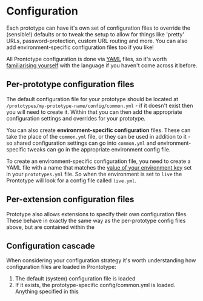 # Configuration

Each prototype can have it's own set of configuration files to override the (sensible!) defaults or to tweak the setup to allow for things like 'pretty' URLs, password-protection, custom URL routing and more. You can also add environment-specific configuration files too if you like!

All Prontotype configuration is done via [YAML](http://www.yaml.org/) files, so it's worth [familiarising yourself](https://readtapestry.com/s/un7wJiJiD/) with the language if you haven't come across it before.

## Per-prototype configuration files

The default configuration file for your prototype should be located at `/prototypes/my-prototype-name/config/common.yml` - if it doesn't exist then you will need to create it. Within that you can then add the appropriate configuration settings and overrides for your prototype.

You can also create **environment-specific configuration** files. These can take the place of the `common.yml` file, or they can be used in addition to it - so shared configuration settings can go into `common.yml` and environment-specific tweaks can go in the appropriate environment config file.

To create an environment-specific configuration file, you need to create a YAML file with a name that matches the [value of your environment key](prototypes#environments) set in your `prototypes.yml` file. So when the environment is set to `live` the Prontotype will look for a config file called `live.yml`.

## Per-extension configuration files

Prototype also allows extensions to specify their own configuration files. These behave in exactly the same way as the per-prototype config files above, but are contained within the 

## Configuration cascade

When considering your configuration strategy it's worth understanding how configuration files are loaded in Prontotype:

1. The default (system) configuration file is loaded
1. If it exists, the prototype-specific config/common.yml is loaded. Anything specified in this 



